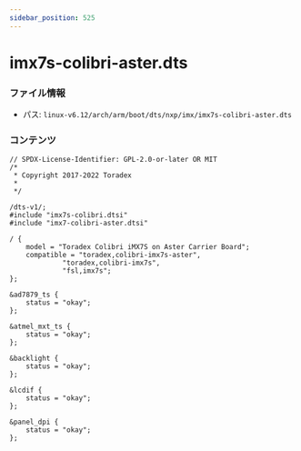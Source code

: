 ```yaml
---
sidebar_position: 525
---
```

# imx7s-colibri-aster.dts

### ファイル情報

- パス: `linux-v6.12/arch/arm/boot/dts/nxp/imx/imx7s-colibri-aster.dts`

### コンテンツ

```dts
// SPDX-License-Identifier: GPL-2.0-or-later OR MIT
/*
 * Copyright 2017-2022 Toradex
 *
 */

/dts-v1/;
#include "imx7s-colibri.dtsi"
#include "imx7-colibri-aster.dtsi"

/ {
	model = "Toradex Colibri iMX7S on Aster Carrier Board";
	compatible = "toradex,colibri-imx7s-aster",
		     "toradex,colibri-imx7s",
		     "fsl,imx7s";
};

&ad7879_ts {
	status = "okay";
};

&atmel_mxt_ts {
	status = "okay";
};

&backlight {
	status = "okay";
};

&lcdif {
	status = "okay";
};

&panel_dpi {
	status = "okay";
};

```
